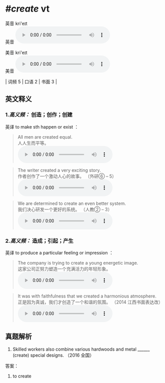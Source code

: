 # ***\#create*** vt
英音 kri'eɪt  
英音
<audio src="./media/create-B.aac" controls="controls"></audio>

美音 kri'eɪt  
美音
<audio src="./media/create.aac" controls="controls"></audio>



| 词频 5 | 口语 2 | 书面 3 |  

英文释义
---
### 1.*高义频：* **创造；创作；创建**  
英译 to make sth happen or exist ：

 > All men are created equal.  
 > 人人生而平等。    
<audio src="./media/create-1.aac" controls="controls"></audio>

 > The writer created a very exciting story.  
 > 作者创作了一个激动人心的故事。  （外研⑥ – 5）  
<audio src="./media/create-2.aac" controls="controls"></audio>

 > We are determined to create an even better system.  
 > 我们决心研发一个更好的系统。  （人教② – 3）  
<audio src="./media/create-3.aac" controls="controls"></audio>

### 2.*高义频：* **造成；引起；产生**  
英译 to produce a particular feeling or impression ：

 > The company is trying to create a young energetic image.  
 > 这家公司正努力塑造一个充满活力的年轻形象。    
<audio src="./media/create-4.aac" controls="controls"></audio>

 > It was with faithfulness that we created a harmonious atmosphere.  
 > 正是因为真诚，我们才创造了一个和谐的氛围。  （2014 江西书面表达改）  
<audio src="./media/create-It was with faithfulness.aac" controls="controls"></audio>


真题解析
---
1. Skilled workers also combine various hardwoods and metal ______ (create) special designs.  （2016 全国）  

答案：
1. to create  

